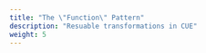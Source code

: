 ```yaml
---
title: "The \"Function\" Pattern"
description: "Resuable transformations in CUE"
weight: 5
---
```


